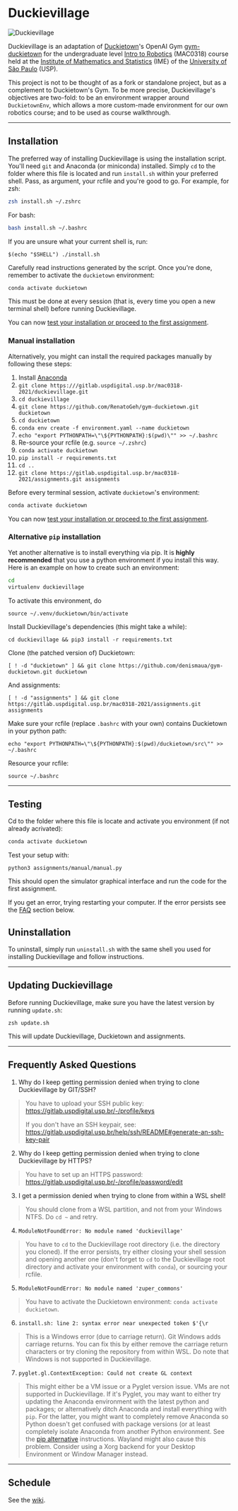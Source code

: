 # Duckievillage

![Duckievillage](https://raw.githubusercontent.com/RenatoGeh/duckievillage/master/duckieusp.png)

Duckievillage is an adaptation of [Duckietown](https://duckietown.org)'s OpenAI Gym
[gym-duckietown](https://github.com/duckietown/gym-duckietown) for the undergraduate level [Intro
to Robotics](https://uspdigital.usp.br/jupiterweb/obterDisciplina?sgldis=MAC0318&nomdis=) (MAC0318)
course held at the [Institute of Mathematics and Statistics](http://www.ime.usp.br/) (IME) of the
[University of São Paulo](https://www5.usp.br/#english) (USP).

This project is not to be thought of as a fork or standalone project, but as a complement to
Duckietown's Gym. To be more precise, Duckievillage's objectives are two-fold: to be an environment
wrapper around `DuckietownEnv`, which allows a more custom-made environment for our own robotics
course; and to be used as course walkthrough.

---

## Installation

The preferred way of installing Duckievillage is using the installation script. You'll need `git`
and Anaconda (or miniconda) installed. Simply `cd` to the folder where this file is located and run `install.sh` within your preferred shell.
Pass, as argument, your rcfile and you're good to go. For example, for zsh:

```bash
zsh install.sh ~/.zshrc
```

For bash:

```bash
bash install.sh ~/.bashrc
```

If you are unsure what your current shell is, run:
```
$(echo "$SHELL") ./install.sh
```

Carefully read instructions generated by the script. Once you're done, remember to activate the `duckietown` environment:

```bash
conda activate duckietown
```

This must be done at every session (that is, every time you open a new terminal shell) before running Duckievillage.

You can now [test your installation or proceed to the first assignment](#testing).


### Manual installation

Alternatively, you might can install the required packages manually by following these steps:

1. Install [Anaconda](https://www.anaconda.com/distribution/)
2. `git clone https:///gitlab.uspdigital.usp.br/mac0318-2021/duckievillage.git`
3. `cd duckievillage`
4. `git clone https://github.com/RenatoGeh/gym-duckietown.git duckietown`
5. `cd duckietown`
6. `conda env create -f environment.yaml --name duckietown`
7. `echo "export PYTHONPATH=\"\${PYTHONPATH}:$(pwd)\"" >> ~/.bashrc`
8. Re-source your rcfile (e.g. `source ~/.zshrc`)
9. `conda activate duckietown`
10. `pip install -r requirements.txt`
11. `cd ..`
12. `git clone https://gitlab.uspdigital.usp.br/mac0318-2021/assignments.git assignments`

Before every terminal session, activate `duckietown`'s environment:

```bash
conda activate duckietown
```

You can now [test your installation or proceed to the first assignment](#testing).


### Alternative `pip` installation

Yet another alternative is to install everything via pip. It is **highly recommended** that you use a
python environment if you install this way. Here is an example on how to create such an environment:

```bash
cd
virtualenv duckievillage
```

To activate this environment, do

`source ~/.venv/duckietown/bin/activate`

Install Duckievillage's dependencies (this might take a while):

`cd duckievillage && pip3 install -r requirements.txt`

Clone (the patched version of) Duckietown:

`[ ! -d "duckietown" ] && git clone https://github.com/denismaua/gym-duckietown.git duckietown`

And assignments:

`[ ! -d "assignments" ] && git clone https://gitlab.uspdigital.usp.br/mac0318-2021/assignments.git assignments`

Make sure your rcfile (replace `.bashrc` with your own) contains Duckietown in your python path:

`echo "export PYTHONPATH=\"\${PYTHONPATH}:$(pwd)/duckietown/src\"" >> ~/.bashrc`


Resource your rcfile:

`source ~/.bashrc`

---

## Testing

Cd to the folder where this file is locate and activate you environment (if not already acrivated):

```bash
conda activate duckietown
```

Test your setup with:

```
python3 assignments/manual/manual.py
```

This should open the simulator graphical interface and run the code for the first assignment.

If you get an error, trying restarting your computer. If the error persists see the [FAQ](#frequently-asked-questions) section below.

## Uninstallation

To uninstall, simply run `uninstall.sh` with the same shell you used for installing Duckievillage
and follow instructions.

---

## Updating Duckievillage

Before running Duckievillage, make sure you have the latest version by running `update.sh`:

```
zsh update.sh
```

This will update Duckievillage, Duckietown and assignments.

---

## Frequently Asked Questions

1. Why do I keep getting permission denied when trying to clone Duckievillage by GIT/SSH?

> You have to upload your SSH public key: https://gitlab.uspdigital.usp.br/-/profile/keys
>
> If you don't have an SSH keypair, see: https://gitlab.uspdigital.usp.br/help/ssh/README#generate-an-ssh-key-pair

2. Why do I keep getting permission denied when trying to clone Duckievillage by HTTPS?

> You have to set up an HTTPS password: https://gitlab.uspdigital.usp.br/-/profile/password/edit

3. I get a permission denied when trying to clone from within a WSL shell!

> You should clone from a WSL partition, and not from your Windows NTFS. Do `cd ~` and retry.

4. `ModuleNotFoundError: No module named 'duckievillage'`

> You have to `cd` to the Duckievillage root directory (i.e. the directory you cloned). If the
> error persists, try either closing your shell session and opening another one (don't forget to
> `cd` to the Duckievillage root directory and activate your environment with `conda`), or sourcing
> your rcfile.

5. `ModuleNotFoundError: No module named 'zuper_commons'`

> You have to activate the Duckietown environment: `conda activate duckietown`.

6. `install.sh: line 2: syntax error near unexpected token $'{\r`

> This is a Windows error (due to carriage return). Git Windows adds carriage returns. You can fix this by
> either remove the carriage return characters or try cloning the repository from within WSL. Do note that
> Windows is not supported in Duckievillage.

7. `pyglet.gl.ContextException: Could not create GL context`

> This might either be a VM issue or a Pyglet version issue. VMs are not supported in
> Duckievillage. If it's Pyglet, you may want to either try updating the Anaconda environment with
> the latest python and packages; or alternatively ditch Anaconda and install everything with
> `pip`. For the latter, you might want to completely remove Anaconda so Python doesn't get
> confused with package versions (or at least completely isolate Anaconda from another Python
> environment. See the [pip alternative](#alternative-pip-installation) instructions. Wayland might
> also cause this problem. Consider using a Xorg backend for your Desktop Environment or Window
> Manager instead.

---

## Schedule

See the [wiki](https://gitlab.uspdigital.usp.br/groups/mac0318-2021/-/wikis/Vis%C3%A3o-geral).
